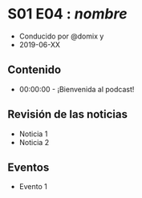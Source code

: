 # S01 E04 : _nombre_

- Conducido por @domix y
- 2019-06-XX

## Contenido

- 00:00:00 - ¡Bienvenida al podcast!

<!---
- 00:04:00 - Revisión de las noticias
--->

## Revisión de las noticias

* Noticia 1
* Noticia 2


## Eventos

* Evento 1

